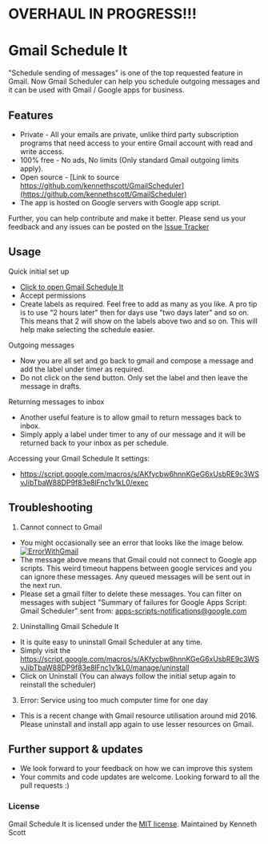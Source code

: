 # OVERHAUL IN PROGRESS!!!

# Gmail Schedule It
"Schedule sending of messages" is one of the top requested feature in Gmail. 
Now Gmail Scheduler can help you schedule outgoing messages and it can be used with Gmail / Google apps for business.


## Features
- Private - All your emails are private, unlike third party subscription programs that need access to your entire Gmail account with read and write access.
- 100% free - No ads, No limits (Only standard Gmail outgoing limits apply).
- Open source - [Link to source https://github.com/kennethscott/GmailScheduler](https://github.com/kennethscott/GmailScheduler)
- The app is hosted on Google servers with Google app script. 

Further, you can help contribute and make it better. Please send us your feedback and any issues can be posted on the [Issue Tracker](https://github.com/kennethscott/GmailScheduler/issues)

## Usage
Quick initial set up
- [Click to open Gmail Schedule It](https://script.google.com/macros/s/AKfycbw6hnnKGeG6xUsbRE9c3WSvJibTbaW88DP9f83e8lFnc1v1kL0/exec)
- Accept permissions
- Create labels as required. Feel free to add as many as you like. A pro tip is to use "2 hours later" then for days use "two days later" and so on. This means that 2 will show on the labels above two and so on. This will help make selecting the schedule easier.

Outgoing messages
- Now you are all set and go back to gmail and compose a message and add the label under timer as required.
- Do not click on the send button. Only set the label and then leave the message in drafts.

Returning messages to inbox
- Another useful feature is to allow gmail to return messages back to inbox.
- Simply apply a label under timer to any of our message and it will be returned back to your inbox as per schedule.

Accessing your Gmail Schedule It settings:
- https://script.google.com/macros/s/AKfycbw6hnnKGeG6xUsbRE9c3WSvJibTbaW88DP9f83e8lFnc1v1kL0/exec

## Troubleshooting
1) Cannot connect to Gmail
- You might occasionally see an error that looks like the image below.
[![ErrorWithGmail](http://i.imgur.com/CNZAWhI.png)](http://i.imgur.com/CNZAWhI.png)
- The message above means that Gmail could not connect to Google app scripts. This weird timeout happens between google services and you can ignore these messages. Any queued messages will be sent out in the next run.
- Please set a gmail filter to delete these messages. You can filter on messages with subject "Summary of failures for Google Apps Script: Gmail Scheduler" sent from: 	apps-scripts-notifications@google.com

2) Uninstalling Gmail Schedule It
- It is quite easy to uninstall Gmail Scheduler at any time. 
- Simply visit the https://script.google.com/macros/s/AKfycbw6hnnKGeG6xUsbRE9c3WSvJibTbaW88DP9f83e8lFnc1v1kL0/manage/uninstall
- Click on Uninstall (You can always follow the initial setup again to reinstall the scheduler)

3) Error: Service using too much computer time for one day
- This is a recent change with Gmail resource utilisation around mid 2016. Please uninstall and install app again to use lesser resources on Gmail.

## Further support & updates
- We look forward to your feedback on how we can improve this system
- Your commits and code updates are welcome. Looking forward to all the pull requests :)

### License
Gmail Schedule It is licensed under the [MIT license](https://github.com/kennethscott/GmailScheduler/blob/master/LICENSE.txt). Maintained by Kenneth Scott

